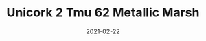 ---
tags: 
  - "To Market"
  - "Cork Flooring"
title: "Unicork 2 Tmu 62 Metallic Marsh"
designer: "To Market"
image_primary: "img/TMU%2062%20METALLIC%20MARSH.jpg"
href: "https://www.tomkt.com/unicork-2-swatches"
description: "11.82%22%20x%2023.63%22%20TILES"
category: "cork-flooring"
subtitle: ""
manufacturer: "ToMarket"
slug: "/manufacturers/tomarket/cork-flooring/to-market-unicork-2-tmu-62-metallic-marsh"
date: "2021-02-22"
---